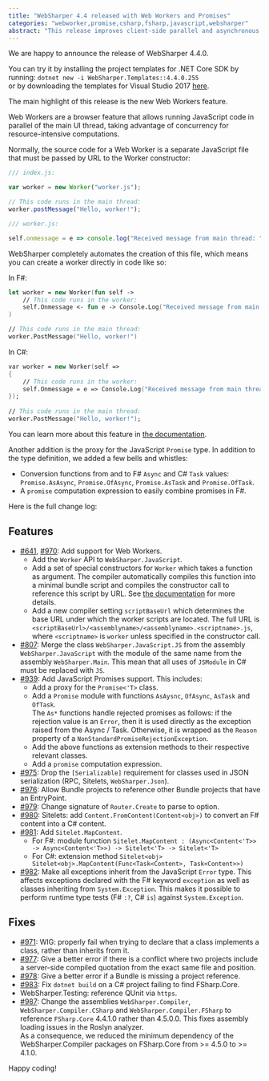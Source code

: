 ```yaml
---
title: "WebSharper 4.4 released with Web Workers and Promises"
categories: "webworker,promise,csharp,fsharp,javascript,websharper"
abstract: "This release improves client-side parallel and asynchronous programming in F# and C#."
---
```

We are happy to announce the release of WebSharper 4.4.0.

You can try it by installing the project templates for .NET Core SDK by running: `dotnet new -i WebSharper.Templates::4.4.0.255`  
or by downloading the templates for Visual Studio 2017 [here](http://websharper.com/installers/WebSharper.4.4.0.255.vsix).

The main highlight of this release is the new Web Workers feature.

Web Workers are a browser feature that allows running JavaScript code in parallel of the main UI thread, taking advantage of concurrency for resource-intensive computations.

Normally, the source code for a Web Worker is a separate JavaScript file that must be passed by URL to the Worker constructor:

```javascript
/// index.js:

var worker = new Worker("worker.js");

// This code runs in the main thread:
worker.postMessage("Hello, worker!");
```

```javascript
/// worker.js:

self.onmessage = e => console.log("Received message from main thread: " + e.data);
```

WebSharper completely automates the creation of this file, which means you can create a worker directly in code like so:

In F#:

```fsharp
let worker = new Worker(fun self ->
    // This code runs in the worker:
    self.Onmessage <- fun e -> Console.Log("Received message from main thread: " + string e.Data)
)

// This code runs in the main thread:
worker.PostMessage("Hello, worker!")
```

In C#:

```fsharp
var worker = new Worker(self =>
{
    // This code runs in the worker:
    self.Onmessage = e => Console.Log("Received message from main thread: " + (string)e.Data);
});
    
// This code runs in the main thread:
worker.PostMessage("Hello, worker!");
```

You can learn more about this feature in [the documentation](http://developers.websharper.com/docs/v4.x/fs/web-workers).

Another addition is the proxy for the JavaScript `Promise` type. In addition to the type definition, we added a few bells and whistles:

* Conversion functions from and to F# `Async` and C# `Task` values: `Promise.AsAsync`, `Promise.OfAsync`, `Promise.AsTask` and `Promise.OfTask`.
* A `promise` computation expression to easily combine promises in F#.

Here is the full change log:

## Features

* [#641](https://github.com/dotnet-websharper/core/issues/641), [#970](https://github.com/dotnet-websharper/core/issues/970): Add support for Web Workers.
    * Add the `Worker` API to `WebSharper.JavaScript`.
    * Add a set of special constructors for `Worker` which takes a function as argument. The compiler automatically compiles this function into a minimal bundle script and compiles the constructor call to reference this script by URL. See [the documentation](http://developers.websharper.com/docs/v4.x/fs/web-workers) for more details.
    * Add a new compiler setting `scriptBaseUrl` which determines the base URL under which the worker scripts are located. The full URL is `<scriptBaseUrl>/<assemblyname>/<assemblyname>.<scriptname>.js`, where `<scriptname>` is `worker` unless specified in the constructor call.
* [#807](https://github.com/dotnet-websharper/core/issues/907): Merge the class `WebSharper.JavaScript.JS` from the assembly `WebSharper.JavaScript` with the module of the same name from the assembly `WebSharper.Main`. This mean that all uses of `JSModule` in C# must be replaced with `JS`.
* [#939](https://github.com/dotnet-websharper/core/issues/939): Add JavaScript Promises support. This includes:
    * Add a proxy for the `Promise<'T>` class.
    * Add a `Promise` module with functions `AsAysnc`, `OfAsync`, `AsTask` and `OfTask`.  
        The `As*` functions handle rejected promises as follows: if the rejection value is an `Error`, then it is used directly as the exception raised from the Async / Task. Otherwise, it is wrapped as the `Reason` property of a `NonStandardPromiseRejectionException`.
    * Add the above functions as extension methods to their respective relevant classes.
    * Add a `promise` computation expression.
* [#975](https://github.com/dotnet-websharper/core/issues/975): Drop the `[Serializable]` requirement for classes used in JSON serialization (RPC, Sitelets, `WebSharper.Json`).
* [#976](https://github.com/dotnet-websharper/core/issues/976): Allow Bundle projects to reference other Bundle projects that have an EntryPoint.
* [#979](https://github.com/dotnet-websharper/core/issues/979): Change signature of `Router.Create` to parse to option.
* [#980](https://github.com/dotnet-websharper/core/issues/980): Sitelets: add `Content.FromContent(Content<obj>)` to convert an F# content into a C# content.
* [#981](https://github.com/dotnet-websharper/core/issues/981): Add `Sitelet.MapContent`.
    * For F#: module function `Sitelet.MapContent : (Async<Content<'T>> -> Async<Content<'T>>) -> Sitelet<'T> -> Sitelet<'T>`
    * For C#: extension method `Sitelet<obj> Sitelet<obj>.MapContent(Func<Task<Content>, Task<Content>>)`
* [#982](https://github.com/dotnet-websharper/core/issues/982): Make all exceptions inherit from the JavaScript `Error` type. This affects exceptions declared with the F# keyword `exception` as well as classes inheriting from `System.Exception`. This makes it possible to perform runtime type tests (F# `:?`, C# `is`) against `System.Exception`.

## Fixes

* [#971](https://github.com/dotnet-websharper/core/issues/971): WIG: properly fail when trying to declare that a class implements a class, rather than inherits from it.
* [#977](https://github.com/dotnet-websharper/core/issues/977): Give a better error if there is a conflict where two projects include a server-side compiled quotation from the exact same file and position.
* [#978](https://github.com/dotnet-websharper/core/issues/978): Give a better error if a Bundle is missing a project reference.
* [#983](https://github.com/dotnet-websharper/core/issues/983): Fix `dotnet build` on a C# project failing to find FSharp.Core.
* WebSharper.Testing: reference QUnit via `https`.
* [#987](https://github.com/dotnet-websharper/core/issues/987): Change the assemblies `WebSharper.Compiler`, `WebSharper.Compiler.CSharp` and `WebSharper.Compiler.FSharp` to reference `FSharp.Core` 4.4.1.0 rather than 4.5.0.0. This fixes assembly loading issues in the Roslyn analyzer.  
    As a consequence, we reduced the minimum dependency of the WebSharper.Compiler packages on FSharp.Core from >= 4.5.0 to >= 4.1.0.

Happy coding!